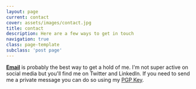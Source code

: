 ```yaml
---
layout: page
current: contact
cover: assets/images/contact.jpg
title: contact
description: Here are a few ways to get in touch
navigation: true
class: page-template
subclass: 'post page'
---
```


**[Email](http://www.google.com/recaptcha/mailhide/d?k=01jdphN_FVzDh6s23Ri9nGgA==&c=SsgsSfqx6uR81Aul4HD-PQ==)** is probably the best way to get a hold of me. I'm not super active on social media but you'll find me on Twitter and LinkedIn. If you need to send me a private message you can do so using my [PGP Key](https://keybase.io/rahi).
